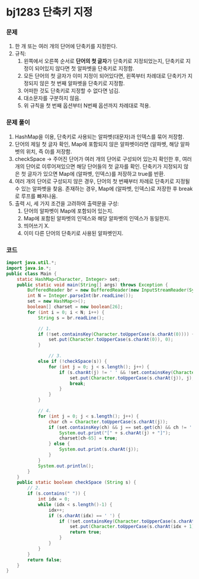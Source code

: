 # bj1283 단축키 지정

### 문제

1. 한 개 또는 여러 개의 단어에 단축키를 지정한다.
2. 규칙: 
   1. 왼쪽에서 오른쪽 순서로 **단어의 첫 글자**가 단축키로 지정되었는지, 단축키로 지정이 되어있지 않다면 첫 알파벳을 단축키로 지정함.
   2. 모든 단어의 첫 글자가 이미 지정이 되어있다면, 왼쪽부터 차례대로 단축키가 지정되지 않은 첫 번째 알파벳을 단축키로 지정함.
   3. 어떠한 것도 단축키로 지정할 수 없다면 넘김.
   4. 대소문자를 구분하지 않음.
   5. 위 규칙을 첫 번째 옵션부터 N번째 옵션까지 차례대로 적용.



### 문제 풀이

1. HashMap을 이용, 단축키로 사용되는 알파벳(대문자)과 인덱스를 묶어 저장함. 
2. 단어의 제일 첫 글자 확인, Map에 포함되지 않은 알파벳이라면 (알파벳, 해당 알파벳의 위치, 즉 0)를 저장함.
3. checkSpace -> 주어진 단어가 여러 개의 단어로 구성되어 있는지 확인한 후, 여러 개의 단어로 이루어져있으면 해당 단어들의 첫 글자를 확인. 단축키가 지정되지 않은 첫 글자가 있으면 Map에 (알파벳, 인덱스)를 저장하고 true를 반환.
4. 여러 개의 단어로 구성되지 않은 경우, 단어의 첫 번째부터 차례로 단축키로 지정될 수 있는 알파벳을 찾음. 존재하는 경우, Map에 (알파벳, 인덱스)로 저장한 후 break로 루프를 빠져나옴.
5. 출력 시, 세 가지 조건을 고려하여 출력문을 구성: 
   1. 단어의 알파벳이 Map에 포함되어 있는지.
   2. Map에 포함된 알파벳의 인덱스와 해당 알파벳의 인덱스가 동일한지.
   3. 띄어쓰기 X.
   4. 이미 다른 단어의 단축키로 사용된 알파벳인지.

### 코드

```java
import java.util.*;
import java.io.*;
public class Main {
    static HashMap<Character, Integer> set;
    public static void main(String[] args) throws Exception {
        BufferedReader br = new BufferedReader(new InputStreamReader(System.in));
        int N = Integer.parseInt(br.readLine());
        set = new HashMap<>();
        boolean[] charset = new boolean[26];
        for (int i = 0; i < N; i++) {
            String s = br.readLine();

          	// 1.
            if (!set.containsKey(Character.toUpperCase(s.charAt(0)))) {
                set.put(Character.toUpperCase(s.charAt(0)), 0);
            }

         		// 3. 
            else if (!checkSpace(s)) {
                for (int j = 0; j < s.length(); j++) {
                    if (s.charAt(j) != ' ' && !set.containsKey(Character.toUpperCase(s.charAt(j)))) {
                        set.put(Character.toUpperCase(s.charAt(j)), j);
                        break;
                    }
                }
            }

          	// 4.
            for (int j = 0; j < s.length(); j++) {
                char ch = Character.toUpperCase(s.charAt(j));
                if (set.containsKey(ch) && j == set.get(ch) && ch != ' ' && !charset[ch-65]) {
                    System.out.print("[" + s.charAt(j) + "]");
                    charset[ch-65] = true;
                } else {
                    System.out.print(s.charAt(j));
                }
            }
            System.out.println();
        }
    }
    public static boolean checkSpace (String s) {
      	// 2. 
        if (s.contains(" ")) {
            int idx = 0;
            while (idx < s.length()-1) {
                idx++;
                if (s.charAt(idx) == ' ') {
                    if (!set.containsKey(Character.toUpperCase(s.charAt(idx + 1)))) {
                        set.put(Character.toUpperCase(s.charAt(idx + 1)), idx + 1);
                        return true;
                    }
                }
            }
        }
        return false;
    }
}
```



